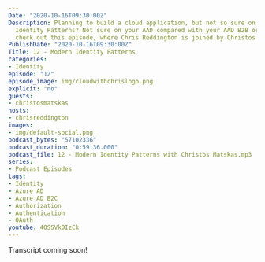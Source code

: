 ```yaml
---
Date: "2020-10-16T09:30:00Z"
Description: Planning to build a cloud application, but not so sure on the latest
  Identity Patterns? Not sure on your AAD compared with your AAD B2B or AAD B2C? Then
  check out this episode, where Chris Reddington is joined by Christos Matskas.
PublishDate: "2020-10-16T09:30:00Z"
Title: 12 - Modern Identity Patterns
categories:
- Identity
episode: "12"
episode_image: img/cloudwithchrislogo.png
explicit: "no"
guests:
- christosmatskas
hosts:
- chrisreddington
images:
- img/default-social.png
podcast_bytes: "57102336"
podcast_duration: "0:59:36.000"
podcast_file: 12 - Modern Identity Patterns with Christos Matskas.mp3
series:
- Podcast Episodes
tags:
- Identity
- Azure AD
- Azure AD B2C
- Authorization
- Authentication
- OAuth
youtube: 4OSSVk0IzCk
---
```


Transcript coming soon!
